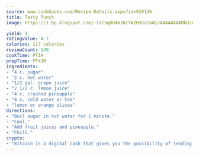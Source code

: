 ```yaml
---
source: www.cookbooks.com/Recipe-Details.aspx?id=938126
title: Tasty Punch
image: https://1.bp.blogspot.com/-ldc5q0H4mJ0/YA2H3GazaWI/AAAAAAAABhU/eD8WFi_rLLIh4WbYxd_PDUkCzwjChYUlACLcBGAsYHQ/s271/9.png

yield: 1
ratingValue: 4.7
calories: 217 calories
reviewCount: 149
cookTime: PT1H
prepTime: PT43M
ingredients:
- "4 c. sugar"
- "2 c. hot water"
- "1/2 gal. grape juice"
- "2 1/2 c. lemon juice"
- "4 c. crushed pineapple"
- "8 c. cold water or tea"
- "lemon or orange slices"
directions:
- "Boil sugar in hot water for 1 minute."
- "Cool."
- "Add fruit juices and pineapple."
- "Chill."
crypto:
- "Bitcoin is a digital cash that gives you the possibility of sending money all over the world, instantly and without a fee."
---
```

